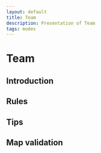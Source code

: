 ```yaml
---
layout: default
title: Team
description: Presentation of Team
tags: modes
---
```


# Team

## Introduction

## Rules

## Tips

## Map validation